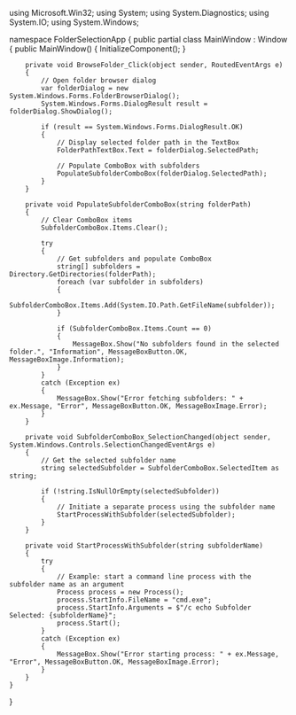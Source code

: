 using Microsoft.Win32;
using System;
using System.Diagnostics;
using System.IO;
using System.Windows;

namespace FolderSelectionApp
{
    public partial class MainWindow : Window
    {
        public MainWindow()
        {
            InitializeComponent();
        }

        private void BrowseFolder_Click(object sender, RoutedEventArgs e)
        {
            // Open folder browser dialog
            var folderDialog = new System.Windows.Forms.FolderBrowserDialog();
            System.Windows.Forms.DialogResult result = folderDialog.ShowDialog();

            if (result == System.Windows.Forms.DialogResult.OK)
            {
                // Display selected folder path in the TextBox
                FolderPathTextBox.Text = folderDialog.SelectedPath;

                // Populate ComboBox with subfolders
                PopulateSubfolderComboBox(folderDialog.SelectedPath);
            }
        }

        private void PopulateSubfolderComboBox(string folderPath)
        {
            // Clear ComboBox items
            SubfolderComboBox.Items.Clear();

            try
            {
                // Get subfolders and populate ComboBox
                string[] subfolders = Directory.GetDirectories(folderPath);
                foreach (var subfolder in subfolders)
                {
                    SubfolderComboBox.Items.Add(System.IO.Path.GetFileName(subfolder));
                }

                if (SubfolderComboBox.Items.Count == 0)
                {
                    MessageBox.Show("No subfolders found in the selected folder.", "Information", MessageBoxButton.OK, MessageBoxImage.Information);
                }
            }
            catch (Exception ex)
            {
                MessageBox.Show("Error fetching subfolders: " + ex.Message, "Error", MessageBoxButton.OK, MessageBoxImage.Error);
            }
        }

        private void SubfolderComboBox_SelectionChanged(object sender, System.Windows.Controls.SelectionChangedEventArgs e)
        {
            // Get the selected subfolder name
            string selectedSubfolder = SubfolderComboBox.SelectedItem as string;

            if (!string.IsNullOrEmpty(selectedSubfolder))
            {
                // Initiate a separate process using the subfolder name
                StartProcessWithSubfolder(selectedSubfolder);
            }
        }

        private void StartProcessWithSubfolder(string subfolderName)
        {
            try
            {
                // Example: start a command line process with the subfolder name as an argument
                Process process = new Process();
                process.StartInfo.FileName = "cmd.exe";
                process.StartInfo.Arguments = $"/c echo Subfolder Selected: {subfolderName}";
                process.Start();
            }
            catch (Exception ex)
            {
                MessageBox.Show("Error starting process: " + ex.Message, "Error", MessageBoxButton.OK, MessageBoxImage.Error);
            }
        }
    }
}

